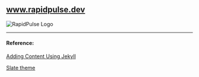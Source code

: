 ## www.rapidpulse.dev

![RapidPulse Logo](/assets/image/rapidpulse.png)

---
#### Reference:
[Adding Content Using Jekyll](https://docs.github.com/en/pages/setting-up-a-github-pages-site-with-jekyll/adding-content-to-your-github-pages-site-using-jekyll#about-content-in-jekyll-sites)

[Slate theme](https://github.com/pages-themes/slate/blob/master/README.md)